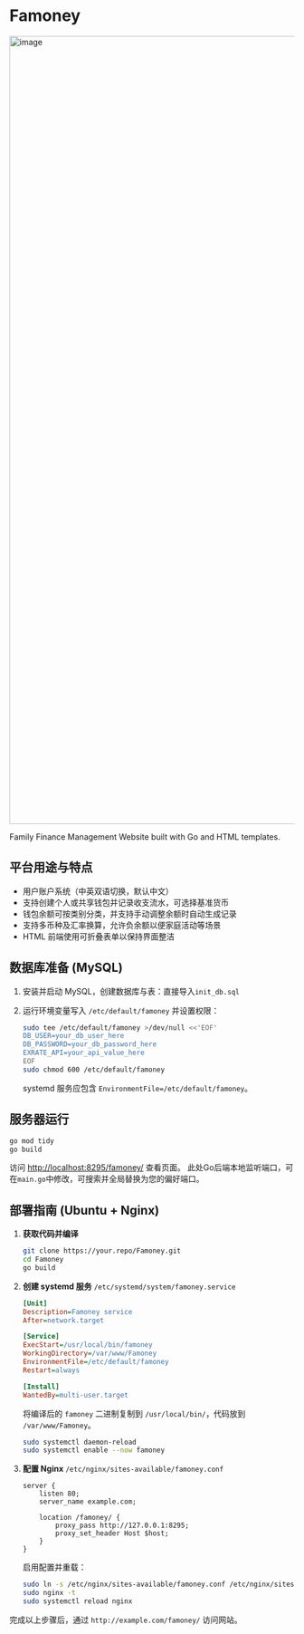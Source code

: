 # Famoney

<img width="1911" height="1392" alt="image" src="https://github.com/user-attachments/assets/48222ca5-4868-4240-9120-4c842537e9e2" />

Family Finance Management Website built with Go and HTML templates.

## 平台用途与特点

- 用户账户系统（中英双语切换，默认中文）
- 支持创建个人或共享钱包并记录收支流水，可选择基准货币
- 钱包余额可按类别分类，并支持手动调整余额时自动生成记录
- 支持多币种及汇率换算，允许负余额以便家庭活动等场景
- HTML 前端使用可折叠表单以保持界面整洁

## 数据库准备 (MySQL)

1. 安装并启动 MySQL，创建数据库与表：直接导入`init_db.sql`

2. 运行环境变量写入 `/etc/default/famoney` 并设置权限：

   ```bash
   sudo tee /etc/default/famoney >/dev/null <<'EOF'
   DB_USER=your_db_user_here
   DB_PASSWORD=your_db_password_here
   EXRATE_API=your_api_value_here
   EOF
   sudo chmod 600 /etc/default/famoney
   ```

   systemd 服务应包含 `EnvironmentFile=/etc/default/famoney`。

## 服务器运行

```bash
go mod tidy
go build
```

访问 <http://localhost:8295/famoney/> 查看页面。
此处Go后端本地监听端口，可在`main.go`中修改，可搜索并全局替换为您的偏好端口。

## 部署指南 (Ubuntu + Nginx)

1. **获取代码并编译**

   ```bash
   git clone https://your.repo/Famoney.git
   cd Famoney
   go build
   ```

2. **创建 systemd 服务** `/etc/systemd/system/famoney.service`

   ```ini
   [Unit]
   Description=Famoney service
   After=network.target

   [Service]
   ExecStart=/usr/local/bin/famoney
   WorkingDirectory=/var/www/Famoney
   EnvironmentFile=/etc/default/famoney
   Restart=always

   [Install]
   WantedBy=multi-user.target
   ```

   将编译后的 `famoney` 二进制复制到 `/usr/local/bin/`，代码放到 `/var/www/Famoney`。

   ```bash
   sudo systemctl daemon-reload
   sudo systemctl enable --now famoney
   ```

3. **配置 Nginx** `/etc/nginx/sites-available/famoney.conf`

   ```nginx
   server {
       listen 80;
       server_name example.com;

       location /famoney/ {
           proxy_pass http://127.0.0.1:8295;
           proxy_set_header Host $host;
       }
   }
   ```

   启用配置并重载：

   ```bash
   sudo ln -s /etc/nginx/sites-available/famoney.conf /etc/nginx/sites-enabled/
   sudo nginx -t
   sudo systemctl reload nginx
   ```

完成以上步骤后，通过 `http://example.com/famoney/` 访问网站。

